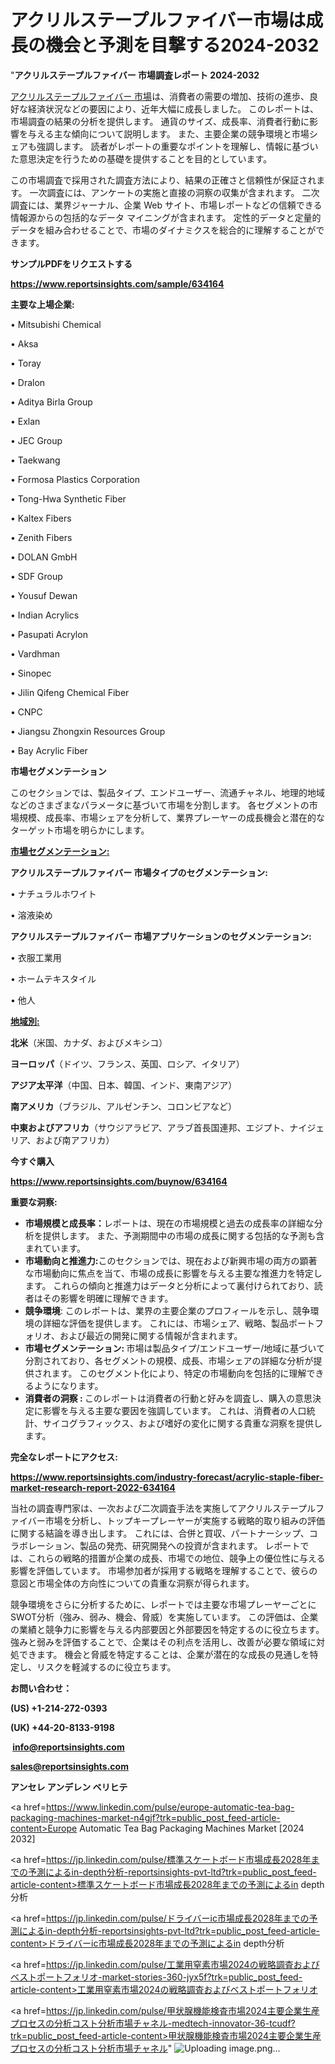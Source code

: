  # アクリルステープルファイバー市場は成長の機会と予測を目撃する2024-2032

"<strong>アクリルステープルファイバー 市場調査レポート 2024-2032</strong>

<a href=https://www.reportsinsights.com/sample/634164>アクリルステープルファイバー 市場</a>は、消費者の需要の増加、技術の進歩、良好な経済状況などの要因により、近年大幅に成長しました。 このレポートは、市場調査の結果の分析を提供します。 通貨のサイズ、成長率、消費者行動に影響を与える主な傾向について説明します。 また、主要企業の競争環境と市場シェアも強調します。 読者がレポートの重要なポイントを理解し、情報に基づいた意思決定を行うための基礎を提供することを目的としています。

この市場調査で採用された調査方法により、結果の正確さと信頼性が保証されます。 一次調査には、アンケートの実施と直接の洞察の収集が含まれます。 二次調査には、業界ジャーナル、企業 Web サイト、市場レポートなどの信頼できる情報源からの包括的なデータ マイニングが含まれます。 定性的データと定量的データを組み合わせることで、市場のダイナミクスを総合的に理解することができます。

<strong><b>サンプルPDFをリクエストする</b></strong>

<a href=https://www.reportsinsights.com/sample/634164><strong><u>https://www.reportsinsights.com/sample/634164</u></strong></a>

<strong>主要な上場企業:</strong>

• Mitsubishi Chemical

• Aksa

• Toray

• Dralon

• Aditya Birla Group

• Exlan

• JEC Group

• Taekwang

• Formosa Plastics Corporation

• Tong-Hwa Synthetic Fiber

• Kaltex Fibers

• Zenith Fibers

• DOLAN GmbH

• SDF Group

• Yousuf Dewan

• Indian Acrylics

• Pasupati Acrylon

• Vardhman

• Sinopec

• Jilin Qifeng Chemical Fiber

• CNPC

• Jiangsu Zhongxin Resources Group

• Bay Acrylic Fiber

<strong>市場セグメンテーション</strong>

このセクションでは、製品タイプ、エンドユーザー、流通チャネル、地理的地域などのさまざまなパラメータに基づいて市場を分割します。 各セグメントの市場規模、成長率、市場シェアを分析して、業界プレーヤーの成長機会と潜在的なターゲット市場を明らかにします。

<strong><u>市場セグメンテーション</u></strong><strong><u>:</u></strong>

<strong>アクリルステープルファイバー 市場タイプのセグメンテーション:</strong>

• ナチュラルホワイト

• 溶液染め

<strong>アクリルステープルファイバー 市場アプリケーションのセグメンテーション:</strong>

• 衣服工業用

• ホームテキスタイル

• 他人

<strong><u>地域別</u></strong><strong><u>:</u></strong>

<strong>北米</strong>（米国、カナダ、およびメキシコ）

<strong>ヨーロッパ</strong>（ドイツ、フランス、英国、ロシア、イタリア）

<strong>アジア太平洋</strong>（中国、日本、韓国、インド、東南アジア）

<strong>南アメリカ</strong>（ブラジル、アルゼンチン、コロンビアなど）

<strong>中東およびアフリカ</strong>（サウジアラビア、アラブ首長国連邦、エジプト、ナイジェリア、および南アフリカ）

<strong>今すぐ購入</strong>

<a href=https://www.reportsinsights.com/buynow/634164><strong><u>https://www.reportsinsights.com/buynow/634164</u></strong></a>

<strong>重要な洞察:</strong>
<ul>
  <li><strong>市場規模と成長率：</strong>レポートは、現在の市場規模と過去の成長率の詳細な分析を提供します。 また、予測期間中の市場の成長に関する包括的な予測も含まれています。</li>
  <li><strong>市場動向と推進力:</strong>このセクションでは、現在および新興市場の両方の顕著な市場動向に焦点を当て、市場の成長に影響を与える主要な推進力を特定します。 これらの傾向と推進力はデータと分析によって裏付けられており、読者はその影響を明確に理解できます。</li>
  <li><strong>競争環境</strong>: このレポートは、業界の主要企業のプロフィールを示し、競争環境の詳細な評価を提供します。 これには、市場シェア、戦略、製品ポートフォリオ、および最近の開発に関する情報が含まれます。</li>
  <li><strong>市場セグメンテーション: </strong>市場は製品タイプ/エンドユーザー/地域に基づいて分割されており、各セグメントの規模、成長、市場シェアの詳細な分析が提供されます。 このセグメント化により、特定の市場動向を包括的に理解できるようになります。</li>
  <li><strong>消費者の洞察 : </strong>このレポートは消費者の行動と好みを調査し、購入の意思決定に影響を与える主要な要因を強調しています。 これは、消費者の人口統計、サイコグラフィックス、および嗜好の変化に関する貴重な洞察を提供します。</li>
</ul>
<strong>完全なレポートにアクセス:</strong>

<a href=https://www.reportsinsights.com/industry-forecast/acrylic-staple-fiber-market-research-report-2022-634164><strong><u><b>https://www.reportsinsights.com/industry-forecast/acrylic-staple-fiber-market-research-report-2022-634164</b></u></strong></a>

当社の調査専門家は、一次および二次調査手法を実施してアクリルステープルファイバー市場を分析し、トップキープレーヤーが実施する戦略的取り組みの評価に関する結論を導き出します。 これには、合併と買収、パートナーシップ、コラボレーション、製品の発売、研究開発への投資が含まれます。 レポートでは、これらの戦略的措置が企業の成長、市場での地位、競争上の優位性に与える影響を評価しています。 市場参加者が採用する戦略を理解することで、彼らの意図と市場全体の方向性についての貴重な洞察が得られます。

競争環境をさらに分析するために、レポートでは主要な市場プレーヤーごとにSWOT分析（強み、弱み、機会、脅威）を実施しています。 この評価は、企業の業績と競争力に影響を与える内部要因と外部要因を特定するのに役立ちます。 強みと弱みを評価することで、企業はその利点を活用し、改善が必要な領域に対処できます。 機会と脅威を特定することは、企業が潜在的な成長の見通しを特定し、リスクを軽減するのに役立ちます。

<strong>お問い合わせ：</strong>

<strong>(US) +1-214-272-0393</strong>

<strong>(UK) +44-20-8133-9198</strong>

<strong> </strong><a href=info@reportsinsights.com><strong><u>info@reportsinsights.com</u></strong></a>

<a href=sales@reportsinsights.com><strong><u>sales@reportsinsights.com</u></strong></a>

<strong>アンセレ アンデレン ベリヒテ</strong>

<a href=https://www.linkedin.com/pulse/europe-automatic-tea-bag-packaging-machines-market-n4gjf?trk=public_post_feed-article-content>Europe Automatic Tea Bag Packaging Machines Market [2024 2032]</a>

<a href=https://jp.linkedin.com/pulse/標準スケートボード市場成長2028年までの予測によるin-depth分析-reportsinsights-pvt-ltd?trk=public_post_feed-article-content>標準スケートボード市場成長2028年までの予測によるin depth分析</a>

<a href=https://jp.linkedin.com/pulse/ドライバーic市場成長2028年までの予測によるin-depth分析-reportsinsights-pvt-ltd?trk=public_post_feed-article-content>ドライバーic市場成長2028年までの予測によるin depth分析</a>

<a href=https://jp.linkedin.com/pulse/工業用窒素市場2024の戦略調査およびベストポートフォリオ-market-stories-360-jyx5f?trk=public_post_feed-article-content>工業用窒素市場2024の戦略調査およびベストポートフォリオ</a>

<a href=https://jp.linkedin.com/pulse/甲状腺機能検査市場2024主要企業生産プロセスの分析コスト分析市場チャネル-medtech-innovator-36-tcudf?trk=public_post_feed-article-content>甲状腺機能検査市場2024主要企業生産プロセスの分析コスト分析市場チャネル</a>"
![Uploading image.png…]()
